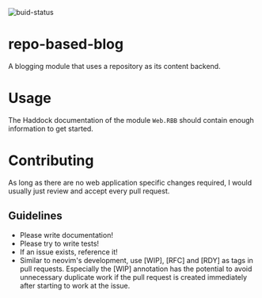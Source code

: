 ![buid-status](https://travis-ci.org/saep/repo-based-blog.svg?branch=master)

# repo-based-blog

A blogging module that uses a repository as its content backend.

# Usage

The Haddock documentation of the module `Web.RBB` should contain enough
information to get started.

# Contributing

As long as there are no web application specific changes required, I would
usually just review and accept every pull request.

## Guidelines

* Please write documentation!
* Please try to write tests!
* If an issue exists, reference it!
* Similar to neovim's development, use [WIP], [RFC] and [RDY] as tags in
  pull requests. Especially the [WIP] annotation has the potential to avoid
  unnecessary duplicate work if the pull request is created immediately
  after starting to work at the issue.

